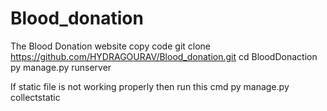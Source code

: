 # Blood_donation
The Blood Donation website 
copy code 
git clone https://github.com/HYDRAGOURAV/Blood_donation.git
cd BloodDonaction
py manage.py runserver 

If static file is not working properly then run this cmd
 py manage.py collectstatic
